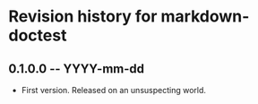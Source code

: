 # Revision history for markdown-doctest

## 0.1.0.0 -- YYYY-mm-dd

* First version. Released on an unsuspecting world.
